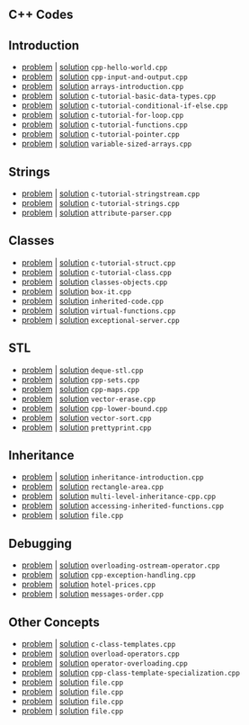 ## C++ Codes
## Introduction
- [problem](https://www.hackerrank.com/challenges/cpp-hello-world) | [solution](cpp-hello-world.cpp) `cpp-hello-world.cpp`
- [problem](https://www.hackerrank.com/challenges/cpp-input-and-output) | [solution](cpp-input-and-output.cpp) `cpp-input-and-output.cpp`
- [problem](https://www.hackerrank.com/challenges/arrays-introduction) | [solution](arrays-introduction.cpp) `arrays-introduction.cpp`
- [problem](https://www.hackerrank.com/challenges/c-tutorial-basic-data-types) | [solution](c-tutorial-basic-data-types.cpp) `c-tutorial-basic-data-types.cpp`
- [problem](https://www.hackerrank.com/challenges/c-tutorial-conditional-if-else) | [solution](c-tutorial-conditional-if-else.cpp) `c-tutorial-conditional-if-else.cpp`
- [problem](https://www.hackerrank.com/challenges/c-tutorial-for-loop) | [solution](c-tutorial-for-loop.cpp) `c-tutorial-for-loop.cpp`
- [problem](https://www.hackerrank.com/challenges/c-tutorial-functions) | [solution](c-tutorial-functions.cpp) `c-tutorial-functions.cpp`
- [problem](https://www.hackerrank.com/challenges/c-tutorial-pointer) | [solution](c-tutorial-pointer.cpp) `c-tutorial-pointer.cpp`
- [problem](https://www.hackerrank.com/challenges/variable-sized-arrays) | [solution](variable-sized-arrays.cpp) `variable-sized-arrays.cpp`
## Strings
- [problem](https://www.hackerrank.com/challenges/c-tutorial-stringstream) | [solution](c-tutorial-stringstream.cpp) `c-tutorial-stringstream.cpp`
- [problem](https://www.hackerrank.com/challenges/c-tutorial-strings) | [solution](c-tutorial-strings.cpp) `c-tutorial-strings.cpp`
- [problem](https://www.hackerrank.com/challenges/attribute-parser) | [solution](attribute-parser.cpp) `attribute-parser.cpp`
## Classes
- [problem](https://www.hackerrank.com/challenges/c-tutorial-struct) | [solution](c-tutorial-struct.cpp) `c-tutorial-struct.cpp`
- [problem](https://www.hackerrank.com/challenges/c-tutorial-class) | [solution](c-tutorial-class.cpp) `c-tutorial-class.cpp`
- [problem](https://www.hackerrank.com/challenges/classes-objects) | [solution](classes-objects.cpp) `classes-objects.cpp`
- [problem](https://www.hackerrank.com/challenges/box-it) | [solution](box-it.cpp) `box-it.cpp`
- [problem](https://www.hackerrank.com/challenges/inherited-code) | [solution](inherited-code.cpp) `inherited-code.cpp`
- [problem](https://www.hackerrank.com/challenges/virtual-functions) | [solution](virtual-functions.cpp) `virtual-functions.cpp`
- [problem](https://www.hackerrank.com/challenges/exceptional-server) | [solution](exceptional-server.cpp) `exceptional-server.cpp`
## STL
- [problem](https://www.hackerrank.com/challenges/deque-stl) | [solution](deque-stl.cpp) `deque-stl.cpp`
- [problem](https://www.hackerrank.com/challenges/cpp-sets) | [solution](cpp-sets.cpp) `cpp-sets.cpp`
- [problem](https://www.hackerrank.com/challenges/cpp-maps) | [solution](cpp-maps.cpp) `cpp-maps.cpp`
- [problem](https://www.hackerrank.com/challenges/vector-erase) | [solution](vector-erase.cpp) `vector-erase.cpp`
- [problem](https://www.hackerrank.com/challenges/cpp-lower-bound) | [solution](cpp-lower-bound.cpp) `cpp-lower-bound.cpp`
- [problem](https://www.hackerrank.com/challenges/vector-sort) | [solution](vector-sort.cpp) `vector-sort.cpp`
- [problem](https://www.hackerrank.com/challenges/prettyprint) | [solution](prettyprint.cpp) `prettyprint.cpp`
## Inheritance
- [problem](https://www.hackerrank.com/challenges/inheritance-introduction) | [solution](inheritance-introduction.cpp) `inheritance-introduction.cpp`
- [problem](https://www.hackerrank.com/challenges/rectangle-area) | [solution](rectangle-area.cpp) `rectangle-area.cpp`
- [problem](https://www.hackerrank.com/challenges/multi-level-inheritance-cpp) | [solution](multi-level-inheritance-cpp.cpp) `multi-level-inheritance-cpp.cpp`
- [problem](https://www.hackerrank.com/challenges/accessing-inherited-functions) | [solution](accessing-inherited-functions.cpp) `accessing-inherited-functions.cpp`
- [problem](link) | [solution](file.cpp) `file.cpp`
## Debugging
- [problem](https://www.hackerrank.com/challenges/overloading-ostream-operator) | [solution](overloading-ostream-operator.cpp) `overloading-ostream-operator.cpp`
- [problem](https://www.hackerrank.com/challenges/cpp-exception-handling) | [solution](cpp-exception-handling.cpp) `cpp-exception-handling.cpp`
- [problem](https://www.hackerrank.com/challenges/hotel-prices) | [solution](hotel-prices.cpp) `hotel-prices.cpp`
- [problem](https://www.hackerrank.com/challenges/messages-order) | [solution](messages-order.cpp) `messages-order.cpp`
## Other Concepts
- [problem](https://www.hackerrank.com/challenges/c-class-templates) | [solution](c-class-templates.cpp) `c-class-templates.cpp`
- [problem](https://www.hackerrank.com/challenges/overload-operators) | [solution](overload-operators.cpp) `overload-operators.cpp`
- [problem](https://www.hackerrank.com/challenges/operator-overloading) | [solution](operator-overloading.cpp) `operator-overloading.cpp`
- [problem](https://www.hackerrank.com/challenges/cpp-class-template-specialization) | [solution](cpp-class-template-specialization.cpp) `cpp-class-template-specialization.cpp`
- [problem](link) | [solution](file.cpp) `file.cpp`
- [problem](link) | [solution](file.cpp) `file.cpp`
- [problem](link) | [solution](file.cpp) `file.cpp`
- [problem](link) | [solution](file.cpp) `file.cpp`